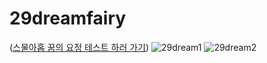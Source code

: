 # 29dreamfairy
([스물아홉 꿈의 요정 테스트 하러 가기](https://sangheende.github.io/29dreamfairy/))
![29dream1](https://github.com/sangheende/29dreamfairy/assets/148173245/e55533c6-27d4-4b08-b86c-dc2c02361576)
![29dream2](https://github.com/sangheende/29dreamfairy/assets/148173245/ee789a54-1ac7-488a-b50d-c7d65fad6e37)
